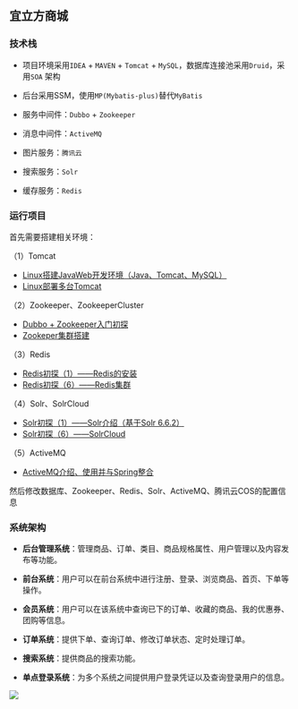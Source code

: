 ## 宜立方商城

### 技术栈

- 项目环境采用`IDEA` + `MAVEN` + `Tomcat` + `MySQL`，数据库连接池采用`Druid`，采用`SOA` 架构

- 后台采用SSM，使用`MP(Mybatis-plus)`替代`MyBatis`

- 服务中间件：`Dubbo` + `Zookeeper`

- 消息中间件：`ActiveMQ`

- 图片服务：`腾讯云`

- 搜索服务：`Solr`

- 缓存服务：`Redis`

### 运行项目

首先需要搭建相关环境：

（1）Tomcat
- [Linux搭建JavaWeb开发环境（Java、Tomcat、MySQL）](https://blog.csdn.net/yuanlaijike/article/details/78877830)
- [Linux部署多台Tomcat](https://blog.csdn.net/yuanlaijike/article/details/79692794)
 
（2）Zookeeper、ZookeeperCluster
- [Dubbo + Zookeeper入门初探](https://blog.csdn.net/yuanlaijike/article/details/79654183)
- [Zookeper集群搭建](https://blog.csdn.net/yuanlaijike/article/details/79916792)

（3）Redis
- [Redis初探（1）——Redis的安装](https://blog.csdn.net/yuanlaijike/article/details/79383242)
- [Redis初探（6）——Redis集群](https://blog.csdn.net/yuanlaijike/article/details/79860099)

（4）Solr、SolrCloud
- [Solr初探（1）——Solr介绍（基于Solr 6.6.2）](https://blog.csdn.net/yuanlaijike/article/details/79465627)
- [Solr初探（6）——SolrCloud](https://blog.csdn.net/yuanlaijike/article/details/79919301)

（5）ActiveMQ
- [ActiveMQ介绍、使用并与Spring整合](https://blog.csdn.net/yuanlaijike/article/details/79950330)

然后修改数据库、Zookeeper、Redis、Solr、ActiveMQ、腾讯云COS的配置信息


### 系统架构

- **后台管理系统**：管理商品、订单、类目、商品规格属性、用户管理以及内容发布等功能。

- **前台系统**：用户可以在前台系统中进行注册、登录、浏览商品、首页、下单等操作。

- **会员系统**：用户可以在该系统中查询已下的订单、收藏的商品、我的优惠券、团购等信息。

- **订单系统**：提供下单、查询订单、修改订单状态、定时处理订单。

- **搜索系统**：提供商品的搜索功能。

- **单点登录系统**：为多个系统之间提供用户登录凭证以及查询登录用户的信息。

![](https://raw.githubusercontent.com/ZzXxL1994/e3mall/master/jiagou.png)